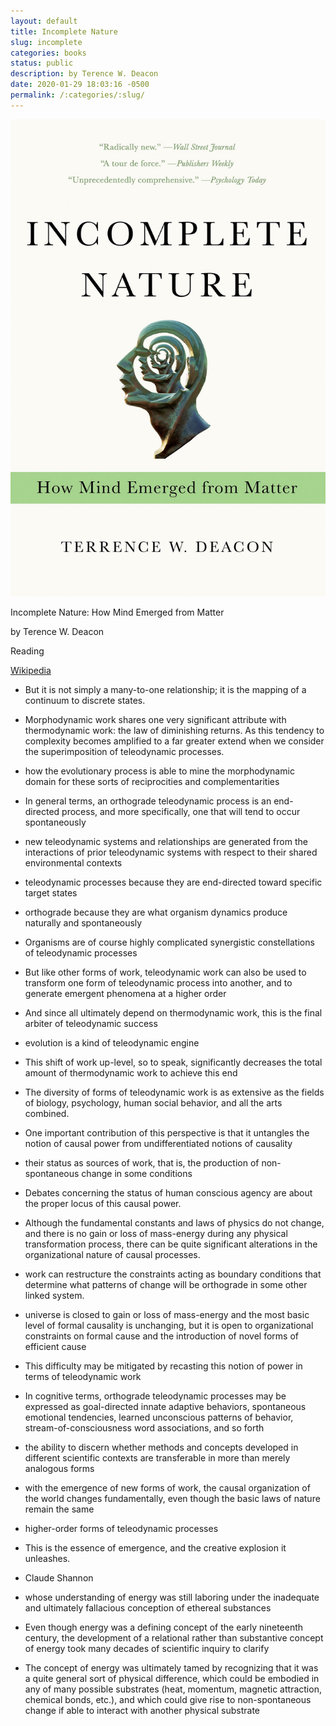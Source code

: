 ```yaml
---
layout: default
title: Incomplete Nature
slug: incomplete
categories: books
status: public
description: by Terence W. Deacon
date: 2020-01-29 18:03:16 -0500
permalink: /:categories/:slug/
---
```

![book](/assets/images/books/incomplete.jpg)

Incomplete Nature: How Mind Emerged from Matter

by Terence W. Deacon

Reading

[Wikipedia](https://en.wikipedia.org/wiki/Incomplete_Nature)

- But it is not simply a many-to-one relationship; it is the mapping of a continuum to discrete states.

- Morphodynamic work shares one very significant attribute with thermodynamic work: the law of diminishing returns. As this tendency to complexity becomes amplified to a far greater extend when we consider the superimposition of teleodynamic processes.

- how the evolutionary process is able to mine the morphodynamic domain for these sorts of reciprocities and complementarities

- In general terms, an orthograde teleodynamic process is an end-directed process, and more specifically, one that will tend to occur spontaneously

- new teleodynamic systems and relationships are generated from the interactions of prior teleodynamic systems with respect to their shared environmental contexts

- teleodynamic processes because they are end-directed toward specific target states

- orthograde because they are what organism dynamics produce naturally and spontaneously

- Organisms are of course highly complicated synergistic constellations of teleodynamic processes

- But like other forms of work, teleodynamic work can also be used to transform one form of teleodynamic process into another, and to generate emergent phenomena at a higher order

- And since all ultimately depend on thermodynamic work, this is the final arbiter of teleodynamic success

- evolution is a kind of teleodynamic engine

- This shift of work up-level, so to speak, significantly decreases the total amount of thermodynamic work to achieve this end

- The diversity of forms of teleodynamic work is as extensive as the fields of biology, psychology, human social behavior, and all the arts combined.

- One important contribution of this perspective is that it untangles the notion of causal power from undifferentiated notions of causality

- their status as sources of work, that is, the production of non-spontaneous change in some conditions

- Debates concerning the status of human conscious agency are about the proper locus of this causal power.

- Although the fundamental constants and laws of physics do not change, and there is no gain or loss of mass-energy during any physical transformation process, there can be quite significant alterations in the organizational nature of causal processes.

- work can restructure the constraints acting as boundary conditions that determine what patterns of change will be orthograde in some other linked system.

- universe is closed to gain or loss of mass-energy and the most basic level of formal causality is unchanging, but it is open to organizational constraints on formal cause and the introduction of novel forms of efficient cause

- This difficulty may be mitigated by recasting this notion of power in terms of teleodynamic work

- In cognitive terms, orthograde teleodynamic processes may be expressed as goal-directed innate adaptive behaviors, spontaneous emotional tendencies, learned unconscious patterns of behavior, stream-of-consciousness word associations, and so forth

- the ability to discern whether methods and concepts developed in different scientific contexts are transferable in more than merely analogous forms

- with the emergence of new forms of work, the causal organization of the world changes fundamentally, even though the basic laws of nature remain the same

- higher-order forms of teleodynamic processes

- This is the essence of emergence, and the creative explosion it unleashes.

- Claude Shannon

- whose understanding of energy was still laboring under the inadequate and ultimately fallacious conception of ethereal substances

- Even though energy was a defining concept of the early nineteenth century, the development of a relational rather than substantive concept of energy took many decades of scientific inquiry to clarify

- The concept of energy was ultimately tamed by recognizing that it was a quite general sort of physical difference, which could be embodied in any of many possible substrates (heat, momentum, magnetic attraction, chemical bonds, etc.), and which could give rise to non-spontaneous change if able to interact with another physical substrate
